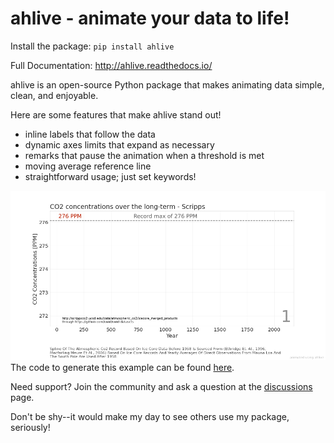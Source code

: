 ahlive - animate your data to life!
====================================

Install the package:
    ``pip install ahlive``

Full Documentation:
    http://ahlive.readthedocs.io/

ahlive is an open-source Python package that makes animating data simple, clean, and enjoyable.

Here are some features that make ahlive stand out!

- inline labels that follow the data
- dynamic axes limits that expand as necessary
- remarks that pause the animation when a threshold is met
- moving average reference line
- straightforward usage; just set keywords!

![CO2 Concentrations](https://raw.githubusercontent.com/ahuang11/ahlive/main/docs/source/_static/co2_concentrations.gif)
The code to generate this example can be found [here](https://ahlive.readthedocs.io/en/main/introductions/quick_start.html).

Need support? Join the community and ask a question at the [discussions](https://github.com/ahuang11/ahlive/discussions) page.

Don't be shy--it would make my day to see others use my package, seriously!
